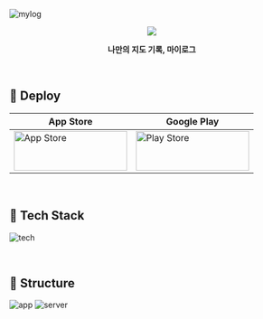 ![mylog](https://github.com/InKyoJeong/TIL/assets/48676844/775106fb-c9e7-4514-9722-89df7414dd1f)

<p align="center">
  <img src="https://img.shields.io/badge/release-v1.5.0-%23C63B64?style=flat" />
</p>

<p align="center"><strong>나만의 지도 기록, 마이로그</strong></p>

<br>

## 📌 Deploy

| App Store                                                                                                                                                                                                                              | Google Play                                                                                                                                                                                                                                               |
| -------------------------------------------------------------------------------------------------------------------------------------------------------------------------------------------------------------------------------------- | --------------------------------------------------------------------------------------------------------------------------------------------------------------------------------------------------------------------------------------------------------- |
| <a href="https://apps.apple.com/kr/app/id6449976767"><img alt="App Store" src="https://github-production-user-asset-6210df.s3.amazonaws.com/48676844/244942281-f73d38a6-7983-4d33-ae27-c48fa43cb076.png" height="70" width="200"/></a> | <a href="https://play.google.com/store/apps/details?id=com.ingg.mylog"><img alt="Play Store" src="https://github-production-user-asset-6210df.s3.amazonaws.com/48676844/244944937-a25936c3-223a-44a2-90c2-943a30513bbb.png" height="70" width="200"/></a> |

<br>

## 📌 Tech Stack

![tech](https://github-production-user-asset-6210df.s3.amazonaws.com/48676844/253483000-0dd9d601-c443-41e0-ab2b-688d0a65992c.png)

<br>

## 📌 Structure

![app](https://github-production-user-asset-6210df.s3.amazonaws.com/48676844/245890031-93f6eeb5-4d51-46d8-9eaf-5d8fe11396b8.png)
![server](https://github-production-user-asset-6210df.s3.amazonaws.com/48676844/245890123-5af3398a-45ce-4274-ae4a-3be825b56683.png)
